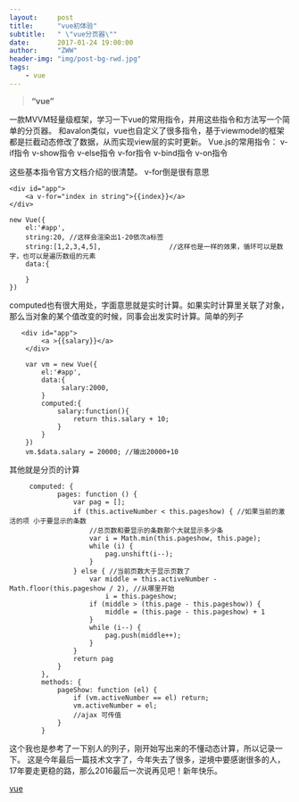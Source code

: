 ```yaml
---
layout:     post
title:      "vue初体验"
subtitle:   " \"vue分页器\""
date:       2017-01-24 19:00:00
author:     "ZWW"
header-img: "img/post-bg-rwd.jpg"
tags:
    - vue
---
```


> **“vue”**

一款MVVM轻量级框架，学习一下vue的常用指令，并用这些指令和方法写一个简单的分页器。
和avalon类似，vue也自定义了很多指令，基于viewmodel的框架都是拦截动态修改了数据，从而实现view层的实时更新。
Vue.js的常用指令：
    v-if指令
    v-show指令
    v-else指令
    v-for指令
    v-bind指令
    v-on指令

这些基本指令官方文档介绍的很清楚。
v-for倒是很有意思

    <div id="app">
        <a v-for="index in string">{{index}}</a>
    </div>
    
    new Vue({
        el:'#app',
        string:20, //这样会渲染出1-20依次a标签
        string:[1,2,3,4,5],                 //这样也是一样的效果，循环可以是数字，也可以是遍历数组的元素
        data:{
            
        }
    })


computed也有很大用处，字面意思就是实时计算。如果实时计算里关联了对象，那么当对象的某个值改变的时候，同事会出发实时计算。简单的列子

       <div id="app">
            <a >{{salary}}</a>
        </div>
    
        var vm = new Vue({
            el:'#app',
            data:{
                 salary:2000,
            }
            computed:{
                salary:function(){
                    return this.salary + 10;
                }
            }
        })
        vm.$data.salary = 20000; //输出20000+10

 
 
其他就是分页的计算
    
    
         computed: {
                pages: function () {
                    var pag = [];
                    if (this.activeNumber < this.pageshow) { //如果当前的激活的项 小于要显示的条数
                        //总页数和要显示的条数那个大就显示多少条
                        var i = Math.min(this.pageshow, this.page);
                        while (i) {
                            pag.unshift(i--);
                        }
                    } else { //当前页数大于显示页数了
                        var middle = this.activeNumber - Math.floor(this.pageshow / 2), //从哪里开始
                            i = this.pageshow;
                        if (middle > (this.page - this.pageshow)) {
                            middle = (this.page - this.pageshow) + 1
                        }
                        while (i--) {
                            pag.push(middle++);
                        }
                    }
                    return pag
                }
            },
            methods: {
                pageShow: function (el) {
                    if (vm.activeNumber == el) return;
                    vm.activeNumber = el;
                    //ajax 可传值
                }
            }
 
 
 
   这个我也是参考了一下别人的列子，刚开始写出来的不懂动态计算，所以记录一下。
   这是今年最后一篇技术文字了，今年失去了很多，逆境中要感谢很多的人，17年要走更稳的路，那么2016最后一次说再见吧！新年快乐。
   
<a href="http://www.zhangweiwei.cn/demo/vue/vue1.html" target="_blank">vue</a>	

 